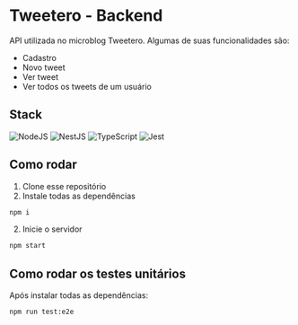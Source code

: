 # Tweetero - Backend

API utilizada no microblog Tweetero. Algumas de suas funcionalidades são:

- Cadastro
- Novo tweet
- Ver tweet
- Ver todos os tweets de um usuário
  
## Stack

![NodeJS](https://img.shields.io/badge/node.js-6DA55F?style=for-the-badge&logo=node.js&logoColor=white) ![NestJS](https://img.shields.io/badge/nestjs-%23E0234E.svg?style=for-the-badge&logo=nestjs&logoColor=white) ![TypeScript](https://img.shields.io/badge/typescript-%23007ACC.svg?style=for-the-badge&logo=typescript&logoColor=white) ![Jest](https://img.shields.io/badge/-jest-%23C21325?style=for-the-badge&logo=jest&logoColor=white)

## Como rodar

1. Clone esse repositório
2. Instale todas as dependências

```bash
npm i
```

2. Inicie o servidor

```bash
npm start
```

## Como rodar os testes unitários

Após instalar todas as dependências:

```bash
npm run test:e2e
```
